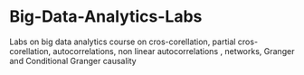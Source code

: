 # Big-Data-Analytics-Labs
Labs on big data analytics course on cros-corellation, partial cros-corellation, autocorrelations, non linear autocorrelations , networks, Granger and Conditional Granger causality 
